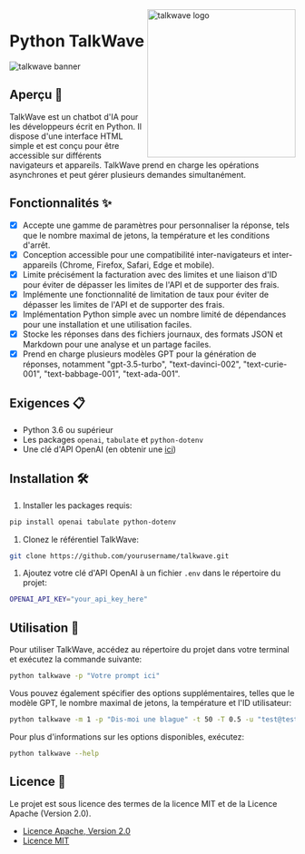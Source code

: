 <!-- markdownlint-disable MD033 MD041 -->

<img src="https://raw.githubusercontent.com/sebastienrousseau/vault/main/assets/talkwave/icon/ico-talkwave.svg" alt="talkwave logo" width="261" align="right" />

<!-- markdownlint-enable MD033 MD041 -->

# Python TalkWave

![talkwave banner](https://raw.githubusercontent.com/sebastienrousseau/vault/main/assets/talkwave/title/title-talkwave.svg)

## Aperçu 📖

TalkWave est un chatbot d'IA pour les développeurs écrit en Python. Il dispose d'une interface HTML simple et est conçu pour être accessible sur différents navigateurs et appareils. TalkWave prend en charge les opérations asynchrones et peut gérer plusieurs demandes simultanément.

## Fonctionnalités ✨

- [x] Accepte une gamme de paramètres pour personnaliser la réponse, tels que le nombre maximal de jetons, la température et les conditions d'arrêt.
- [x] Conception accessible pour une compatibilité inter-navigateurs et inter-appareils (Chrome, Firefox, Safari, Edge et mobile).
- [x] Limite précisément la facturation avec des limites et une liaison d'ID pour éviter de dépasser les limites de l'API et de supporter des frais.
- [x] Implémente une fonctionnalité de limitation de taux pour éviter de dépasser les limites de l'API et de supporter des frais.
- [x] Implémentation Python simple avec un nombre limité de dépendances pour une installation et une utilisation faciles.
- [x] Stocke les réponses dans des fichiers journaux, des formats JSON et Markdown pour une analyse et un partage faciles.
- [x] Prend en charge plusieurs modèles GPT pour la génération de réponses, notamment "gpt-3.5-turbo", "text-davinci-002", "text-curie-001", "text-babbage-001", "text-ada-001".

## Exigences 📋

- Python 3.6 ou supérieur
- Les packages `openai`, `tabulate` et `python-dotenv`
- Une clé d'API OpenAI (en obtenir une [ici](https://openai.com/))

## Installation 🛠

1. Installer les packages requis:

```bash
pip install openai tabulate python-dotenv
```

1. Clonez le référentiel TalkWave:

```bash
git clone https://github.com/yourusername/talkwave.git
```

1. Ajoutez votre clé d'API OpenAI à un fichier `.env` dans le répertoire du projet:

```bash
OPENAI_API_KEY="your_api_key_here"
```

## Utilisation 🚀

Pour utiliser TalkWave, accédez au répertoire du projet dans votre terminal et exécutez la commande suivante:

```bash
python talkwave -p "Votre prompt ici"
```

Vous pouvez également spécifier des options supplémentaires, telles que le modèle GPT, le nombre maximal de jetons, la température et l'ID utilisateur:

```bash
python talkwave -m 1 -p "Dis-moi une blague" -t 50 -T 0.5 -u "test@test.com" -r 5 -s "."
```

Pour plus d'informations sur les options disponibles, exécutez:

```bash
python talkwave --help
```

## Licence 📜

Le projet est sous licence des termes de la licence MIT et de la Licence Apache (Version 2.0).

- [Licence Apache, Version 2.0](https://opensource.org/licenses/apache-2.0/)
- [Licence MIT](https://opensource.org/licenses/MIT)
